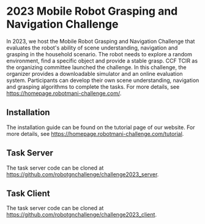 # 2023 Mobile Robot Grasping and Navigation Challenge
In 2023, we host the Mobile Robot Grasping and Navigation Challenge that evaluates the robot's ability of scene understanding, navigation and grasping in the household scenario. The robot needs to explore a random environment, find a specific object and provide a stable grasp. CCF TCIR as the organizing committee launched the challenge. In this challenge, the organizer provides a downloadable simulator and an online evaluation system. Participants can develop their own scene understanding, navigation and grasping algorithms to complete the tasks. For more details, see https://homepage.robotmani-challenge.com/.

## Installation
The installation guide can be found on the tutorial page of our website. For more details, see https://homepage.robotmani-challenge.com/tutorial.

## Task Server
The task server code can be cloned at https://github.com/robotgnchallenge/challenge2023_server.

## Task Client
The task server code can be cloned at https://github.com/robotgnchallenge/challenge2023_client.